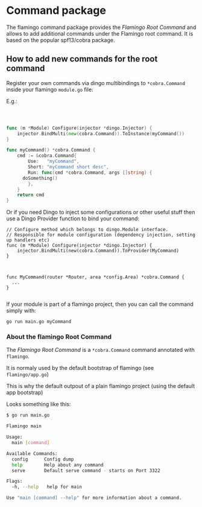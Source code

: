 # Command package

The flamingo command package provides the *Flamingo Root Command* and allows to add additional commands under the Flamingo root command.
It is based on the popular spf13/cobra package.

## How to add new commands for the root command

Register your own commands via dingo multibindings to `*cobra.Command` inside your flamingo `module.go` file:

E.g.:
```go



func (m *Module) Configure(injector *dingo.Injector) {
	injector.BindMulti(new(cobra.Command)).ToInstance(myCommand())
}

func myCommand() *cobra.Command {
	cmd := &cobra.Command{
		Use:   "myCommand",
		Short: "myCommand short desc",
		Run: func(cmd *cobra.Command, args []string) {
      doSomething()
		},
	}
	return cmd
}

```

Or if you need Dingo to inject some configurations or other useful stuff then use a Dingo Provider function to bind your command:

``` 
// Configure method which belongs to dingo.Module interface.
// Responsible for module configuration (dependency injection, setting up handlers etc)
func (m *Module) Configure(injector *dingo.Injector) {
	injector.BindMulti(new(cobra.Command)).ToProvider(MyCommand)
}



func MyCommand(router *Router, area *config.Area) *cobra.Command {
  ... 
}
   

``` 

If your module is part of a flamingo project, then you can call the command simply with:

```go run main.go myCommand```


### About the flamingo Root Command

The *Flamingo Root Command* is a `*cobra.Command` command annotated with `flamingo`.

It is normaly used by the default bootstrap of flamingo (see `flamingo/app.go`)

This is why the default outpout of a plain flamingo project (using the default app bootstrap)

Looks something like this:

```sh
$ go run main.go

Flamingo main

Usage:
  main [command]

Available Commands:
  config      Config dump
  help        Help about any command
  serve       Default serve command - starts on Port 3322

Flags:
  -h, --help   help for main

Use "main [command] --help" for more information about a command.
```
